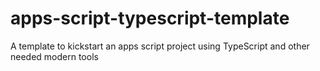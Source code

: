 # apps-script-typescript-template
A template to kickstart an apps script project using TypeScript and other needed modern tools
